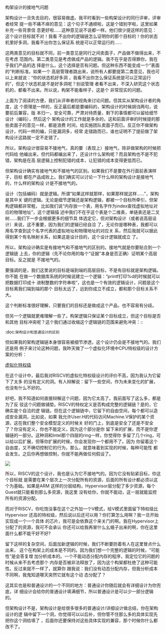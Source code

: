     
构架设计的接地气问题

架构设计一旦失去目的，很容易做虚。我平时看到一些构架设计的同行评审，评审者经常
提一些不痛不痒的意见：这个句子不通顺啦，这是个错别字啦，这里如果补充一些背景信
息更好啦……这种意见说不说都一样。他们很少提这样的意见：这个设计目标就不对！我看
不出你的逻辑链怎么证明你的那个目标的！你的状态机里好多洞，我看不出你怎么保证系
统是可以正常运行的……

这两类意见的目标就不同，前一类意见是同行之间卖面子，产品做不做得出来，不在考虑
范围内。第二类意见是考虑做成产品的逻辑。我不在乎是否得罪你，我在乎我们产品的选
择是什么，这个选择是否有问题。但这种东西不能变成一个“表面的”判断标准。如果一个
高层管理者跳出来，说所有人都要提第二类意见，我也可以上来就说：“你的状态机好多洞
，我看不出你怎么保证系统是可以正常运行的”，但这个状态机是不是好多洞呢？别说管理
者看不出来，不深入研究这个状态机的，都看不出来。所以说，构架不能看样子，这是个
非常现实的问题。

上面为了阅读的方便，我们从评审者的视角来讨论问题。但其实从架构设计者的角度，这
个原理是一样的，反正最后都是要编码的，架构设计的时候胡诌两句，说要前后兼容，版
本归一，安全可靠，严肃对待质量，剩下的事情都可以留给细节设计（编码），然后这个
架构设计的工作就是多余的，这和前面评审的时候提的那些卖面子的意见一样，都是浪费
时间，给实施团队卖面子而已。反正你不做架构设计，代码一样的编，只是漏洞多，经常
走错路而已，谁也证明不了提前做了架构设计这路就一定不走错了。

所以，架构设计很容易不接地气，真的要（表现上）接地气，除非做架构的时候把代码给
他编出来，但代码都编出来了，还设计什么架构呢？而且架构也不是不犯错，架构是在高
层逻辑上控制犯错的成本，让犯错的成本变得更低而已。

但架构设计确实有接地气和不接地气的区别。如果我们不是要在外行面前表演样子，目标
都在产品成败上。我们确实可以讨论一下什么样的架构设计是接地气的，什么样的架构设
计是不接地气的。

设计（包括编码）就是逻辑。所谓“如果这样就那样，如果那样就这样……”，架构是其中关
键的逻辑。无论是细节逻辑还是架构逻辑，都被一个目标所牵引，但架构逻辑都非常粗，
比如我们说“内存放一个表，用名字作为index查找虚拟地址对应的物理地址”，这个逻辑描
述中我们不在乎这个表是个二维表，单链表还是二叉树……我们下一步会根据更多的细节具
体选定它，但对架构设计（或者说高层设计）来说，这不重要，因为我们的逻辑已经自洽
了，无论你是哪种表，我都可以用名字查到这个名字代表的虚拟地址和物理地址的对应关
系，然后我就可以据此得到某个有名映射关系，如果这是设计目的，这个设计逻辑就成立
了。

所以，架构设计确实是有接地气和不接地气的区别的。接地气就是你要贴合到一个逻辑链
上去，你的逻辑（先不论你用的每个“证据”本身是否正确）证明某个高层目标。反之就是
不接地气的。

要强调的是，我们这里说的目标是端到端的高层目标，不是有目标就是架构逻辑。你不能
在做一个数据库系统的时候说建立一个逻辑：“printf打印%d的时候就可以把数据打印成十
进制整数的字符串啦”，这也是一个有效的逻辑设计，问题是这个目标离我们端到端的那个
目标太远了，远到你成立不成立，都和那个目标关系不大。

这个判断标准很好理解，只要我们的目标还是做成这个产品，也不容易有分歧。

但另一个逻辑就更难理解一些了。构架逻辑只保证某个目标成立，但这个目标是否和其他
目标冲突呢？这个我们通过收缩这个逻辑链的范围来避免冲突：::

  :doc:`架构设计和普通设计的区别`

但如果我的架构逻辑链本身很容易被细节渗透，这个设计仍会是不接地气的。我们还是用
例子来讨论这种问题，我昨天做了一个虚拟化环境中CPU特权级的设计方案的分析：

  [虚拟化特权级](../概念空间分析/虚拟化特权级.md)

在这个设计中，最后我对RISCV的虚拟化特权级设计的评价不高，因为我认为它留下了太多
的没有定义的洞。有人辩解说：留下一些空间，作为未来变化的扩展，也没有什么不好的。

好吧，我不知道如何直接辩解这个问题，因为它太高了。我前面写了这么多，都是为了反
驳这个问题做铺垫。RISCV的特权定义是否构成完整的逻辑链？是的，它确实是个自洽的逻
辑链。但在这个逻辑链中，它留下的自由空间，每个都可以造成安全漏洞，比如说，如果
我允许User.H的代码访问Machine.V保护的某个资源，这在我们整个安全模型定义的时候关
好的门上，到底是安全了还是不安全了？你没有定义，你也不能定义，因为这个部分是你
留下来的扩展，而不是你逻辑链的一部分。这种洞和Intel那个四层的ring一样，你觉得你
多留了几个ring，可以给以后扩展，但等你扩展的时候，你会发现你一个都用不了。因为
你留着这个自由度，又不确切控制它的行为，那么，就意味着到实现的时候，每种可能性
都会发生。之后你再想做控制，你就不能再做任何假设了。

![](_static/rv_privelege_hole.svg)

所以，RISCV的这个设计，我也是认为它不接地气的。因为它没有贴紧目标，你这个目标就
是需要在某个层次上一次分配所有的资源，后面的所有设计都必须以这个为基础。如果是ARM
这样的分层结构，Hypervisor层分配了多少资源，每个Guest就只能看到那么多资源，我这里
没有给你，你就不能动，这一层就能监控所有的资源分配。

而对于RISCV，你吃饱没事在这个之外加一个V模式，给V模式里面留下特权级比Hypervisor
还高的特权级，然后说以后还可以用？你打算怎么用啊？我一旦开始实现成一个一个具体
的芯片，我可是会依靠这个来关门的啊。我在Hypervisor上分配了的资源，我可不会承认
你还可以给我再冒什么幺蛾子出来的啊，你在这里面什么都不能干好不好?

留下这样的复杂空间，后面加新逻辑的时候，我们不断要防着有人在这里冒点什么出来，
这个在构架上的成本是不同的。因为我们想一个完整的逻辑的时候，“可能性”是会答复增
加分析成本的。一个不能动态分配内存的程序，我定位它的问题的时候从来不去考虑那个
内存是否被非法释放了，因为这个构架都杜绝了这种可能性。反过来就不一样了，就算你
跟我说：我们没有动态分配内存，但我分析成本不同啊，我鬼知道哪天突然它就有这个动
态分配了？

这其实也是和普通设计的一个不同的地方：普通设计你随后就会有详细设计为你兜底，详
细设计会给你的普通设计填满细节，所以普通设计是可以少一部分逻辑的。

但架构设计不是，架构设计是给很多很多的普通设计/详细设计做总结，你在架构设计的逻
辑中留下一个洞，你觉得可以以后补，但你管不住那么多的具体实现先把你这个洞给填了
，后面你还要保持对这些具体实现的兼容，那个时候你什么都改不了。
